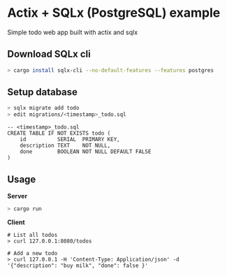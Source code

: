 # Actix + SQLx (PostgreSQL) example
Simple todo web app built with actix and sqlx

## Download SQLx cli

```sh
> cargo install sqlx-cli --no-default-features --features postgres
```

## Setup database

```sh
> sqlx migrate add todo
> edit migrations/<timestamp>_todo.sql
```

```postgresql
-- <timestamp>_todo.sql
CREATE TABLE IF NOT EXISTS todo (
    id          SERIAL  PRIMARY KEY,
    description TEXT    NOT NULL,
    done        BOOLEAN NOT NULL DEFAULT FALSE
)
```

## Usage

**Server**

```sh
> cargo run
```

**Client**

```
# List all todos
> curl 127.0.0.1:8080/todos

# Add a new todo
> curl 127.0.0.1 -H 'Content-Type: Application/json' -d '{"description": "buy milk", "done": false }'
```
